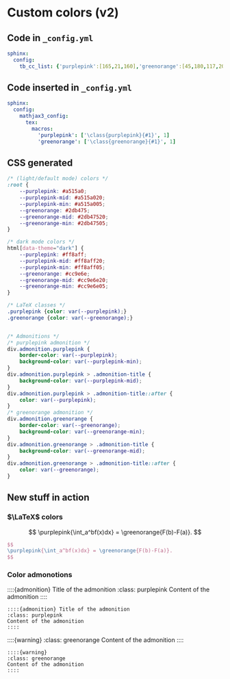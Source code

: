 # Custom colors (v2)

## Code in `_config.yml`

```yml
sphinx:
  config:
    tb_cc_list: {'purplepink':[165,21,160],'greenorange':[45,180,117,204,158,110]}
```

## Code inserted in `_config.yml`

```yml
sphinx:
  config:
    mathjax3_config:
      tex:
        macros:
          'purplepink': ['\class{purplepink}{#1}', 1]
          'greenorange': ['\class{greenorange}{#1}', 1]
```

## CSS generated

```css
/* (light/default mode) colors */
:root {
	--purplepink: #a515a0;
	--purplepink-mid: #a515a020;
	--purplepink-min: #a515a005;
	--greenorange: #2db475;
	--greenorange-mid: #2db47520;
	--greenorange-min: #2db47505;
}

/* dark mode colors */
html[data-theme="dark"] {
	--purplepink: #ff8aff;
	--purplepink-mid: #ff8aff20;
	--purplepink-min: #ff8aff05;
	--greenorange: #cc9e6e;
	--greenorange-mid: #cc9e6e20;
	--greenorange-min: #cc9e6e05;
}

/* LaTeX classes */
.purplepink {color: var(--purplepink);}
.greenorange {color: var(--greenorange);}


/* Admonitions */
/* purplepink admonition */
div.admonition.purplepink {
	border-color: var(--purplepink);
	background-color: var(--purplepink-min);
}
div.admonition.purplepink > .admonition-title {
	background-color: var(--purplepink-mid);
}
div.admonition.purplepink > .admonition-title::after {
	color: var(--purplepink);
}
/* greenorange admonition */
div.admonition.greenorange {
	border-color: var(--greenorange);
	background-color: var(--greenorange-min);
}
div.admonition.greenorange > .admonition-title {
	background-color: var(--greenorange-mid);
}
div.admonition.greenorange > .admonition-title::after {
	color: var(--greenorange);
}
```

## New stuff in action

### $\LaTeX$ colors

$$
\purplepink{\int_a^bf(x)dx} = \greenorange{F(b)-F(a)}.
$$

```latex
$$
\purplepink{\int_a^bf(x)dx} = \greenorange{F(b)-F(a)}.
$$
```

### Color admonotions

::::{admonition} Title of the admonition
:class: purplepink
Content of the admonition
::::

```
::::{admonition} Title of the admonition
:class: purplepink
Content of the admonition
::::
```

::::{warning}
:class: greenorange
Content of the admonition
::::

```
::::{warning}
:class: greenorange
Content of the admonition
::::
```